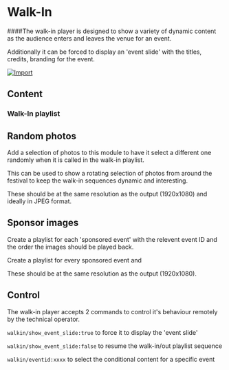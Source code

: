 Walk-In
=======

####The walk-in player is designed to show a variety of dynamic content as the audience enters and leaves the venue for an event.

Additionally it can be forced to display an 'event slide' with the titles, credits, branding for the event.

[![Import](https://cdn.infobeamer.com/s/img/import.png)](https://info-beamer.com/use?url=https://github.com/edbookfest/walkin-display.git)

## Content

### Walk-In playlist

Random photos
-------------

Add a selection of photos to this module to have it select a different one randomly when it is called in the walk-in playlist.

This can be used to show a rotating selection of photos from around the festival to keep the walk-in sequences dynamic and interesting.

These should be at the same resolution as the output (1920x1080) and ideally in JPEG format.

Sponsor images
--------------

Create a playlist for each 'sponsored event' with the relevent event ID and the order the images should be played back. 

Create a playlist for every sponsored event and 

These should be at the same resolution as the output (1920x1080).

Control
-------
The walk-in player accepts 2 commands to control it's behaviour remotely by the technical operator.

`walkin/show_event_slide:true` to force it to display the 'event slide'

`walkin/show_event_slide:false` to resume the walk-in/out playlist sequence

`walkin/eventid:xxxx` to select the conditional content for a specific event
